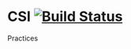 # CSI [![Build Status](https://drone.intl.krosf.com/api/badges/krosf/csi/status.svg)](https://drone.intl.krosf.com/krosf/csi)

Practices
